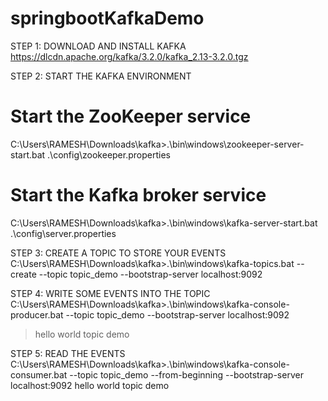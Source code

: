 # springbootKafkaDemo

STEP 1: DOWNLOAD AND INSTALL KAFKA
https://dlcdn.apache.org/kafka/3.2.0/kafka_2.13-3.2.0.tgz

STEP 2: START THE KAFKA ENVIRONMENT
# Start the ZooKeeper service
C:\Users\RAMESH\Downloads\kafka>.\bin\windows\zookeeper-server-start.bat .\config\zookeeper.properties

# Start the Kafka broker service
C:\Users\RAMESH\Downloads\kafka>.\bin\windows\kafka-server-start.bat .\config\server.properties

STEP 3: CREATE A TOPIC TO STORE YOUR EVENTS
C:\Users\RAMESH\Downloads\kafka>.\bin\windows\kafka-topics.bat --create --topic topic_demo --bootstrap-server localhost:9092

STEP 4: WRITE SOME EVENTS INTO THE TOPIC
C:\Users\RAMESH\Downloads\kafka>.\bin\windows\kafka-console-producer.bat --topic topic_demo --bootstrap-server localhost:9092
>hello world
>topic demo

STEP 5:  READ THE EVENTS
C:\Users\RAMESH\Downloads\kafka>.\bin\windows\kafka-console-consumer.bat --topic topic_demo --from-beginning --bootstrap-server localhost:9092
hello world
topic demo
